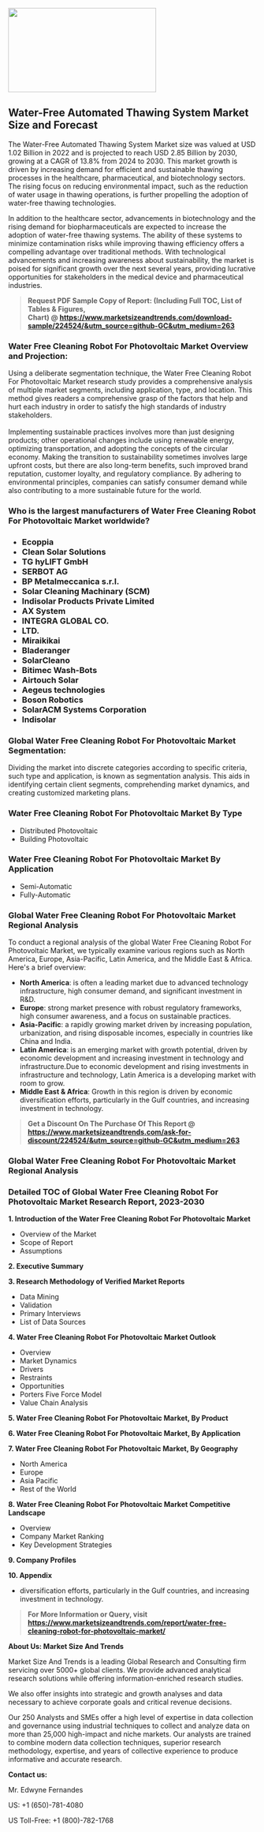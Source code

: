 <p><img class="alignnone size-medium wp-image-20088" src="https://ffe5etoiles.com/wp-content/uploads/2024/12/MST1-300x171.png" alt="" width="300" height="171" /></p><h2>Water-Free Automated Thawing System Market Size and Forecast</h2><p>The Water-Free Automated Thawing System Market size was valued at USD 1.02 Billion in 2022 and is projected to reach USD 2.85 Billion by 2030, growing at a CAGR of 13.8% from 2024 to 2030. This market growth is driven by increasing demand for efficient and sustainable thawing processes in the healthcare, pharmaceutical, and biotechnology sectors. The rising focus on reducing environmental impact, such as the reduction of water usage in thawing operations, is further propelling the adoption of water-free thawing technologies.</p><p>In addition to the healthcare sector, advancements in biotechnology and the rising demand for biopharmaceuticals are expected to increase the adoption of water-free thawing systems. The ability of these systems to minimize contamination risks while improving thawing efficiency offers a compelling advantage over traditional methods. With technological advancements and increasing awareness about sustainability, the market is poised for significant growth over the next several years, providing lucrative opportunities for stakeholders in the medical device and pharmaceutical industries.</p></p><blockquote id="" class=""><strong>Request PDF Sample Copy of Report: (Including Full TOC, List of Tables &amp; Figures, Chart)&nbsp;@&nbsp;<strong><a href="https://www.marketsizeandtrends.com/download-sample/224524/&utm_source=github-GC&utm_medium=263" target="_blank">https://www.marketsizeandtrends.com/download-sample/224524/&utm_source=github-GC&utm_medium=263</a></strong></strong></blockquote><h3 id="" class="">Water Free Cleaning Robot For Photovoltaic Market&nbsp;Overview and Projection:</h3><p id="" class="">Using a deliberate segmentation technique, the Water Free Cleaning Robot For Photovoltaic Market research study provides a comprehensive analysis of multiple market segments, including application, type, and location. This method gives readers a comprehensive grasp of the factors that help and hurt each industry in order to satisfy the high standards of industry stakeholders. <br /> <br />Implementing sustainable practices involves more than just designing products; other operational changes include using renewable energy, optimizing transportation, and adopting the concepts of the circular economy. Making the transition to sustainability sometimes involves large upfront costs, but there are also long-term benefits, such improved brand reputation, customer loyalty, and regulatory compliance. By adhering to environmental principles, companies can satisfy consumer demand while also contributing to a more sustainable future for the world.</p><h3 id="" class="">Who is the largest manufacturers of&nbsp;Water Free Cleaning Robot For Photovoltaic Market worldwide?</h3><h3 class=""><p><ul><li>Ecoppia </li><li> Clean Solar Solutions </li><li> TG hyLIFT GmbH </li><li> SERBOT AG </li><li> BP Metalmeccanica s.r.l. </li><li> Solar Cleaning Machinary (SCM) </li><li> Indisolar Products Private Limited </li><li> AX System </li><li> INTEGRA GLOBAL CO. </li><li> LTD. </li><li> Miraikikai </li><li> Bladeranger </li><li> SolarCleano </li><li> Bitimec Wash-Bots </li><li> Airtouch Solar </li><li> Aegeus technologies </li><li> Boson Robotics </li><li> SolarACM Systems Corporation </li><li> Indisolar</li></ul></p></h3><h3 id="" class="">Global&nbsp;Water Free Cleaning Robot For Photovoltaic Market Segmentation:</h3><p id="" class="">Dividing the market into discrete categories according to specific criteria, such type and application, is known as segmentation analysis. This aids in identifying certain client segments, comprehending market dynamics, and creating customized marketing plans.</p><h3 id="" class="">Water Free Cleaning Robot For Photovoltaic Market&nbsp;By Type</h3><p><p><ul><li>Distributed Photovoltaic</li><li> Building Photovoltaic</p></li></ul></p></p><h3 id="" class="">Water Free Cleaning Robot For Photovoltaic Market&nbsp;By Application</h3><p class=""><p><ul><li>Semi-Automatic</li><li> Fully-Automatic</li></ul></p></p><h3 id="" class="">Global Water Free Cleaning Robot For Photovoltaic Market Regional Analysis</h3><p id="" class="">To conduct a regional analysis of the global Water Free Cleaning Robot For Photovoltaic Market, we typically examine various regions such as North America, Europe, Asia-Pacific, Latin America, and the Middle East &amp; Africa. Here's a brief overview:</p><ul><li><strong>North America</strong>: is often a leading market due to advanced technology infrastructure, high consumer demand, and significant investment in R&amp;D.</li><li><strong>Europe</strong>: strong market presence with robust regulatory frameworks, high consumer awareness, and a focus on sustainable practices.</li><li><strong>Asia-Pacific</strong>: a rapidly growing market driven by increasing population, urbanization, and rising disposable incomes, especially in countries like China and India.</li><li><strong>Latin America</strong>: is an emerging market with growth potential, driven by economic development and increasing investment in technology and infrastructure.Due to economic development and rising investments in infrastructure and technology, Latin America is a developing market with room to grow.</li><li><strong>Middle East &amp; Africa</strong>: Growth in this region is driven by economic diversification efforts, particularly in the Gulf countries, and increasing investment in technology.</li></ul><blockquote id="" class=""><strong>Get a Discount On The Purchase Of This Report @ <strong><a href="https://www.marketsizeandtrends.com/ask-for-discount/224524/&utm_source=github-GC&utm_medium=263" target="_blank">https://www.marketsizeandtrends.com/ask-for-discount/224524/&utm_source=github-GC&utm_medium=263</a></strong></strong></blockquote><h3 id="" class="">Global Water Free Cleaning Robot For Photovoltaic Market Regional Analysis</h3><h3 id="" class="">Detailed TOC of Global Water Free Cleaning Robot For Photovoltaic Market Research Report, 2023-2030</h3><p id="" class=""><strong>1. Introduction of the Water Free Cleaning Robot For Photovoltaic Market</strong></p><ul><li>Overview of the Market</li><li>Scope of Report</li><li>Assumptions</li></ul><p id="" class=""><strong>2. Executive Summary</strong></p><p id="" class=""><strong>3. Research Methodology of Verified Market Reports</strong></p><ul><li>Data Mining</li><li>Validation</li><li>Primary Interviews</li><li>List of Data Sources</li></ul><p id="" class=""><strong>4. Water Free Cleaning Robot For Photovoltaic Market Outlook</strong></p><ul><li>Overview</li><li>Market Dynamics</li><li>Drivers</li><li>Restraints</li><li>Opportunities</li><li>Porters Five Force Model</li><li>Value Chain Analysis</li></ul><p id="" class=""><strong>5. Water Free Cleaning Robot For Photovoltaic Market, By Product</strong></p><p id="" class=""><strong>6. Water Free Cleaning Robot For Photovoltaic Market, By Application</strong></p><p id="" class=""><strong>7. Water Free Cleaning Robot For Photovoltaic Market, By Geography</strong></p><ul><li>North America</li><li>Europe</li><li>Asia Pacific</li><li>Rest of the World</li></ul><p id="" class=""><strong>8. Water Free Cleaning Robot For Photovoltaic Market Competitive Landscape</strong></p><ul><li>Overview</li><li>Company Market Ranking</li><li>Key Development Strategies</li></ul><p id="" class=""><strong>9. Company Profiles</strong></p><p id="" class=""><strong>10. Appendix</strong></p><ul><li>diversification efforts, particularly in the Gulf countries, and increasing investment in technology.</li></ul><blockquote id="" class=""><strong>For More Information or Query, visit <strong><strong><a href="https://www.marketsizeandtrends.com/report/water-free-cleaning-robot-for-photovoltaic-market/" target="_blank">https://www.marketsizeandtrends.com/report/water-free-cleaning-robot-for-photovoltaic-market/</a></strong></strong></strong></blockquote><p id="" class=""><strong>About Us: Market Size And Trends</strong></p><p id="" class="">Market Size And Trends is a leading Global Research and Consulting firm servicing over 5000+ global clients. We provide advanced analytical research solutions while offering information-enriched research studies.</p><p id="" class="">We also offer insights into strategic and growth analyses and data necessary to achieve corporate goals and critical revenue decisions.</p><p id="" class="">Our 250 Analysts and SMEs offer a high level of expertise in data collection and governance using industrial techniques to collect and analyze data on more than 25,000 high-impact and niche markets. Our analysts are trained to combine modern data collection techniques, superior research methodology, expertise, and years of collective experience to produce informative and accurate research.</p><p id="" class=""><strong>Contact us:</strong></p><p id="" class="">Mr. Edwyne Fernandes</p><p id="" class="">US: +1 (650)-781-4080</p><p id="" class="">US Toll-Free: +1 (800)-782-1768</p>
